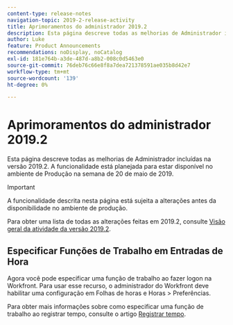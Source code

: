 ```yaml
---
content-type: release-notes
navigation-topic: 2019-2-release-activity
title: Aprimoramentos do administrador 2019.2
description: Esta página descreve todas as melhorias de Administrador incluídas na versão 2019.2. A funcionalidade está planejada para estar disponível no ambiente de Produção na semana de 20 de maio de 2019.
author: Luke
feature: Product Announcements
recommendations: noDisplay, noCatalog
exl-id: 181e764b-a3de-487d-a8b2-008c0d5463e0
source-git-commit: 76deb76c66e8f8a7dea721378591ae035b8d42e7
workflow-type: tm+mt
source-wordcount: '139'
ht-degree: 0%

---
```


# Aprimoramentos do administrador 2019.2

Esta página descreve todas as melhorias de Administrador incluídas na versão 2019.2. A funcionalidade está planejada para estar disponível no ambiente de Produção na semana de 20 de maio de 2019.

>[!IMPORTANT]
>
>A funcionalidade descrita nesta página está sujeita a alterações antes da disponibilidade no ambiente de produção.

Para obter uma lista de todas as alterações feitas em 2019.2, consulte [Visão geral da atividade da versão 2019.2](../../../../product-announcements/product-releases/quarterly-release-archive/2019.2-release-activity/2019.2-release-activity-overview.md).

## Especificar Funções de Trabalho em Entradas de Hora

Agora você pode especificar uma função de trabalho ao fazer logon na Workfront. Para usar esse recurso, o administrador do Workfront deve habilitar uma configuração em Folhas de horas e Horas > Preferências.

Para obter mais informações sobre como especificar uma função de trabalho ao registrar tempo, consulte o artigo [Registrar tempo](../../../../timesheets/create-and-manage-timesheets/log-time.md).
